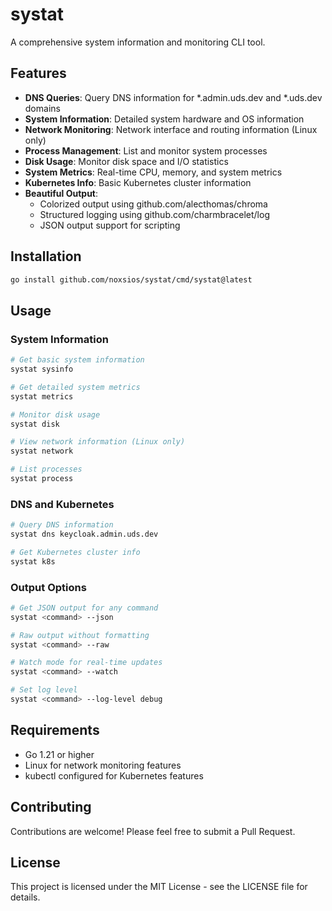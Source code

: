 # systat

A comprehensive system information and monitoring CLI tool.

## Features

- **DNS Queries**: Query DNS information for *.admin.uds.dev and \*.uds.dev domains
- **System Information**: Detailed system hardware and OS information
- **Network Monitoring**: Network interface and routing information (Linux only)
- **Process Management**: List and monitor system processes
- **Disk Usage**: Monitor disk space and I/O statistics
- **System Metrics**: Real-time CPU, memory, and system metrics
- **Kubernetes Info**: Basic Kubernetes cluster information
- **Beautiful Output**:
  - Colorized output using github.com/alecthomas/chroma
  - Structured logging using github.com/charmbracelet/log
  - JSON output support for scripting

## Installation

```bash
go install github.com/noxsios/systat/cmd/systat@latest
```

## Usage

### System Information

```bash
# Get basic system information
systat sysinfo

# Get detailed system metrics
systat metrics

# Monitor disk usage
systat disk

# View network information (Linux only)
systat network

# List processes
systat process
```

### DNS and Kubernetes

```bash
# Query DNS information
systat dns keycloak.admin.uds.dev

# Get Kubernetes cluster info
systat k8s
```

### Output Options

```bash
# Get JSON output for any command
systat <command> --json

# Raw output without formatting
systat <command> --raw

# Watch mode for real-time updates
systat <command> --watch

# Set log level
systat <command> --log-level debug
```

## Requirements

- Go 1.21 or higher
- Linux for network monitoring features
- kubectl configured for Kubernetes features

## Contributing

Contributions are welcome! Please feel free to submit a Pull Request.

## License

This project is licensed under the MIT License - see the LICENSE file for details.
